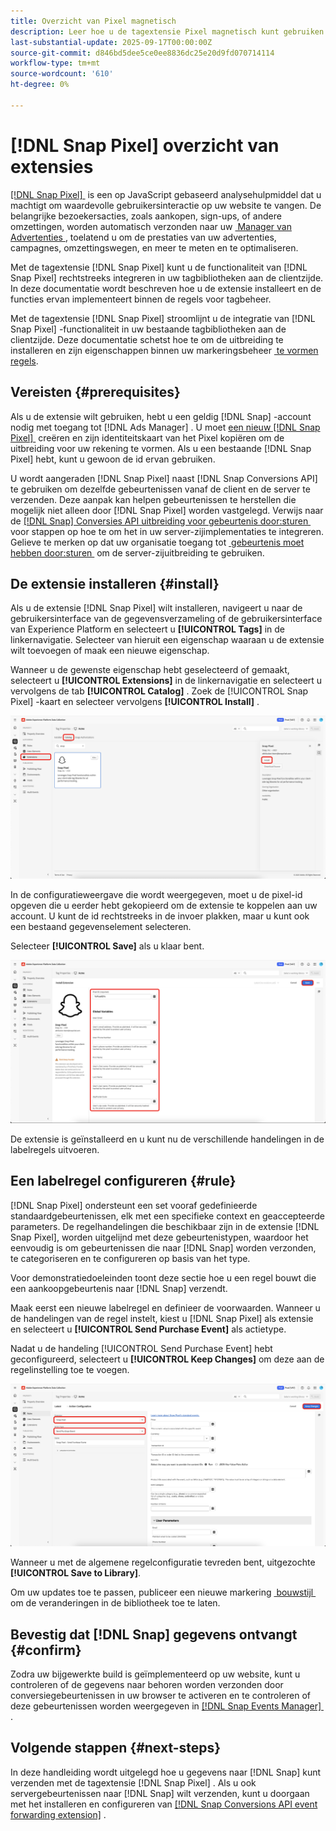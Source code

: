 ```yaml
---
title: Overzicht van Pixel magnetisch
description: Leer hoe u de tagextensie Pixel magnetisch kunt gebruiken om geldige gebruikersinteracties in Adobe Experience Platform vast te leggen.
last-substantial-update: 2025-09-17T00:00:00Z
source-git-commit: d846bd5dee5ce0ee8836dc25e20d9fd070714114
workflow-type: tm+mt
source-wordcount: '610'
ht-degree: 0%

---
```


# [!DNL Snap Pixel] overzicht van extensies

[[!DNL Snap Pixel] &#x200B;](https://businesshelp.snapchat.com/s/article/snap-pixel-about) is een op JavaScript gebaseerd analysehulpmiddel dat u machtigt om waardevolle gebruikersinteractie op uw website te vangen. De belangrijke bezoekersacties, zoals aankopen, sign-ups, of andere omzettingen, worden automatisch verzonden naar uw [&#x200B; Manager van Advertenties &#x200B;](http://ads.snapchat.com/), toelatend u om de prestaties van uw advertenties, campagnes, omzettingswegen, en meer te meten en te optimaliseren.

Met de tagextensie [!DNL Snap Pixel] kunt u de functionaliteit van [!DNL Snap Pixel] rechtstreeks integreren in uw tagbibliotheken aan de clientzijde. In deze documentatie wordt beschreven hoe u de extensie installeert en de functies ervan implementeert binnen de regels voor tagbeheer.

Met de tagextensie [!DNL Snap Pixel] stroomlijnt u de integratie van [!DNL Snap Pixel] -functionaliteit in uw bestaande tagbibliotheken aan de clientzijde. Deze documentatie schetst hoe te om de uitbreiding te installeren en zijn eigenschappen binnen uw markeringsbeheer [&#x200B; te vormen regels &#x200B;](../../../ui/managing-resources/rules.md).

## Vereisten {#prerequisites}

Als u de extensie wilt gebruiken, hebt u een geldig [!DNL Snap] -account nodig met toegang tot [!DNL Ads Manager] . U moet [&#x200B; een nieuw  [!DNL Snap Pixel] &#x200B;](https://forbusiness.snapchat.com/advertising/snap-pixel#about) creëren en zijn identiteitskaart van het Pixel kopiëren om de uitbreiding voor uw rekening te vormen. Als u een bestaande [!DNL Snap Pixel] hebt, kunt u gewoon de id ervan gebruiken.

U wordt aangeraden [!DNL Snap Pixel] naast [!DNL Snap Conversions API] te gebruiken om dezelfde gebeurtenissen vanaf de client en de server te verzenden. Deze aanpak kan helpen gebeurtenissen te herstellen die mogelijk niet alleen door [!DNL Snap Pixel] worden vastgelegd. Verwijs naar de [[!DNL Snap]  Conversies API uitbreiding voor gebeurtenis door:sturen &#x200B;](../../server/snap/overview.md) voor stappen op hoe te om het in uw server-zijimplementaties te integreren. Gelieve te merken op dat uw organisatie toegang tot [&#x200B; gebeurtenis moet hebben door:sturen &#x200B;](../../../ui/event-forwarding/overview.md) om de server-zijuitbreiding te gebruiken.

## De extensie installeren {#install}

Als u de extensie [!DNL Snap Pixel] wilt installeren, navigeert u naar de gebruikersinterface van de gegevensverzameling of de gebruikersinterface van Experience Platform en selecteert u **[!UICONTROL Tags]** in de linkernavigatie. Selecteer van hieruit een eigenschap waaraan u de extensie wilt toevoegen of maak een nieuwe eigenschap.

Wanneer u de gewenste eigenschap hebt geselecteerd of gemaakt, selecteert u **[!UICONTROL Extensions]** in de linkernavigatie en selecteert u vervolgens de tab **[!UICONTROL Catalog]** . Zoek de [!UICONTROL Snap Pixel] -kaart en selecteer vervolgens **[!UICONTROL Install]** .

![&#x200B; de [!UICONTROL Install] knoop die voor de [!UICONTROL Snap Pixel] uitbreiding in de Inzameling UI van Gegevens wordt geselecteerd.](./images/install.png)

In de configuratieweergave die wordt weergegeven, moet u de pixel-id opgeven die u eerder hebt gekopieerd om de extensie te koppelen aan uw account. U kunt de id rechtstreeks in de invoer plakken, maar u kunt ook een bestaand gegevenselement selecteren.

Selecteer **[!UICONTROL Save]** als u klaar bent.

![&#x200B; identiteitskaart [!DNL Pixel] als gegevenselement in de mening van de uitbreidingsconfiguratie wordt verstrekt die.](./images/configure.png)

De extensie is geïnstalleerd en u kunt nu de verschillende handelingen in de labelregels uitvoeren.

## Een labelregel configureren {#rule}

[!DNL Snap Pixel] ondersteunt een set vooraf gedefinieerde standaardgebeurtenissen, elk met een specifieke context en geaccepteerde parameters. De regelhandelingen die beschikbaar zijn in de extensie [!DNL Snap Pixel], worden uitgelijnd met deze gebeurtenistypen, waardoor het eenvoudig is om gebeurtenissen die naar [!DNL Snap] worden verzonden, te categoriseren en te configureren op basis van het type.

Voor demonstratiedoeleinden toont deze sectie hoe u een regel bouwt die een aankoopgebeurtenis naar [!DNL Snap] verzendt.

Maak eerst een nieuwe labelregel en definieer de voorwaarden. Wanneer u de handelingen van de regel instelt, kiest u [!DNL Snap Pixel] als extensie en selecteert u **[!UICONTROL Send Purchase Event]** als actietype.

Nadat u de handeling [!UICONTROL Send Purchase Event] hebt geconfigureerd, selecteert u **[!UICONTROL Keep Changes]** om deze aan de regelinstelling toe te voegen.

![&#x200B; het [!UICONTROL Send Purchase Event] actietype dat voor een regel in de Inzameling UI van Gegevens wordt geselecteerd.](./images/action-type.png)

Wanneer u met de algemene regelconfiguratie tevreden bent, uitgezochte **[!UICONTROL Save to Library]**.

Om uw updates toe te passen, publiceer een nieuwe markering [&#x200B; bouwstijl &#x200B;](../../../ui/publishing/builds.md) om de veranderingen in de bibliotheek toe te laten.

## Bevestig dat [!DNL Snap] gegevens ontvangt {#confirm}

Zodra uw bijgewerkte build is geïmplementeerd op uw website, kunt u controleren of de gegevens naar behoren worden verzonden door conversiegebeurtenissen in uw browser te activeren en te controleren of deze gebeurtenissen worden weergegeven in [[!DNL Snap Events Manager] &#x200B;](https://businesshelp.snapchat.com/s/article/events-manager) .

## Volgende stappen {#next-steps}

In deze handleiding wordt uitgelegd hoe u gegevens naar [!DNL Snap] kunt verzenden met de tagextensie [!DNL Snap Pixel] . Als u ook servergebeurtenissen naar [!DNL Snap] wilt verzenden, kunt u doorgaan met het installeren en configureren van [[!DNL Snap Conversions API event forwarding extension]](../../server/snap/overview.md) .
